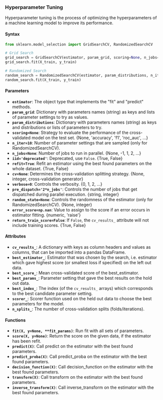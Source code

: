 
### Hyperparameter Tuning
Hyperparameter tuning is the process of optimizing the hyperparameters of a machine learning model to improve its performance.

#### Syntax

```python
from sklearn.model_selection import GridSearchCV, RandomizedSearchCV

# Grid Search
grid_search = GridSearchCV(estimator, param_grid, scoring=None, n_jobs=None, iid='deprecated', refit=True, cv=None, verbose=0, pre_dispatch='2*n_jobs', error_score=np.nan, return_train_score=False)
grid_search.fit(X_train, y_train)

# Randomized Search
random_search = RandomizedSearchCV(estimator, param_distributions, n_iter=10, scoring=None, n_jobs=None, iid='deprecated', refit=True, cv=None, verbose=0, pre_dispatch='2*n_jobs', random_state=None, error_score=np.nan, return_train_score=False)
random_search.fit(X_train, y_train)
```

#### Parameters
- **`estimator`**: The object type that implements the "fit" and "predict" methods.
- **`param_grid`**: Dictionary with parameters names (string) as keys and lists of parameter settings to try as values.
- **`param_distributions`**: Dictionary with parameters names (string) as keys and distributions or lists of parameters to try.
- **`scoring=None`**: Strategy to evaluate the performance of the cross-validated model on the test set. {None, 'accuracy', 'f1', 'roc_auc', ...}
- **`n_iter=10`**: Number of parameter settings that are sampled (only for RandomizedSearchCV).
- **`n_jobs=None`**: Number of jobs to run in parallel. {None, -1, 1, 2, ...}
- **`iid='deprecated'`**: Deprecated, use `False`. {True, False}
- **`refit=True`**: Refit an estimator using the best found parameters on the whole dataset. {True, False}
- **`cv=None`**: Determines the cross-validation splitting strategy. {None, integer, cross-validation generator}
- **`verbose=0`**: Controls the verbosity. {0, 1, 2, ...}
- **`pre_dispatch='2*n_jobs'`**: Controls the number of jobs that get dispatched during parallel execution. {string, integer}
- **`random_state=None`**: Controls the randomness of the estimator (only for RandomizedSearchCV). {None, integer}
- **`error_score=np.nan`**: Value to assign to the score if an error occurs in estimator fitting. {numeric, 'raise'}
- **`return_train_score=False`**: If `False`, the `cv_results_` attribute will not include training scores. {True, False}

#### Attributes
- **`cv_results_`**: A dictionary with keys as column headers and values as columns, that can be imported into a pandas DataFrame.
- **`best_estimator_`**: Estimator that was chosen by the search, i.e. estimator which gave highest score (or smallest loss if specified) on the left out data.
- **`best_score_`**: Mean cross-validated score of the best_estimator.
- **`best_params_`**: Parameter setting that gave the best results on the hold out data.
- **`best_index_`**: The index (of the `cv_results_` arrays) which corresponds to the best candidate parameter setting.
- **`scorer_`**: Scorer function used on the held out data to choose the best parameters for the model.
- **`n_splits_`**: The number of cross-validation splits (folds/iterations).

#### Functions
- **`fit(X, y=None, **fit_params)`**: Run fit with all sets of parameters.
- **`score(X, y=None)`**: Return the score on the given data, if the estimator has been refit.
- **`predict(X)`**: Call predict on the estimator with the best found parameters.
- **`predict_proba(X)`**: Call predict_proba on the estimator with the best found parameters.
- **`decision_function(X)`**: Call decision_function on the estimator with the best found parameters.
- **`transform(X)`**: Call transform on the estimator with the best found parameters.
- **`inverse_transform(X)`**: Call inverse_transform on the estimator with the best found parameters.